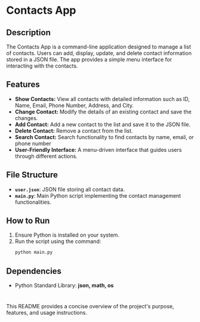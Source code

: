 # Contacts App

## Description
The Contacts App is a command-line application designed to manage a list of contacts. Users can add, display, update, and delete contact information stored in a JSON file. The app provides a simple menu interface for interacting with the contacts.

## Features
- **Show Contacts:** View all contacts with detailed information such as ID, Name, Email, Phone Number, Address, and City.
- **Change Contact:** Modify the details of an existing contact and save the changes.
- **Add Contact:** Add a new contact to the list and save it to the JSON file.
- **Delete Contact:** Remove a contact from the list.
- **Search Contact:** Search functionality to find contacts by name, email, or phone number
- **User-Friendly Interface:** A menu-driven interface that guides users through different actions.

## File Structure
- **`user.json`**: JSON file storing all contact data.
- **`main.py`**: Main Python script implementing the contact management functionalities.

## How to Run
1. Ensure Python is installed on your system.
2. Run the script using the command:
   ```bash
   python main.py

## Dependencies
- Python Standard Library: **json, math, os**
#
This README provides a concise overview of the project's purpose, features, and usage instructions.
